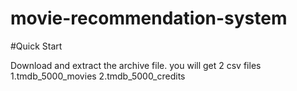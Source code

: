 # movie-recommendation-system


#Quick Start

Download and extract the archive file.
you will get 2 csv files 
1.tmdb_5000_movies
2.tmdb_5000_credits


